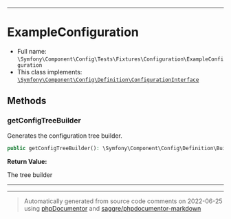 ***

# ExampleConfiguration





* Full name: `\Symfony\Component\Config\Tests\Fixtures\Configuration\ExampleConfiguration`
* This class implements:
[`\Symfony\Component\Config\Definition\ConfigurationInterface`](../../../Definition/ConfigurationInterface.md)




## Methods


### getConfigTreeBuilder

Generates the configuration tree builder.

```php
public getConfigTreeBuilder(): \Symfony\Component\Config\Definition\Builder\TreeBuilder
```









**Return Value:**

The tree builder



***


***
> Automatically generated from source code comments on 2022-06-25 using [phpDocumentor](http://www.phpdoc.org/) and [saggre/phpdocumentor-markdown](https://github.com/Saggre/phpDocumentor-markdown)
